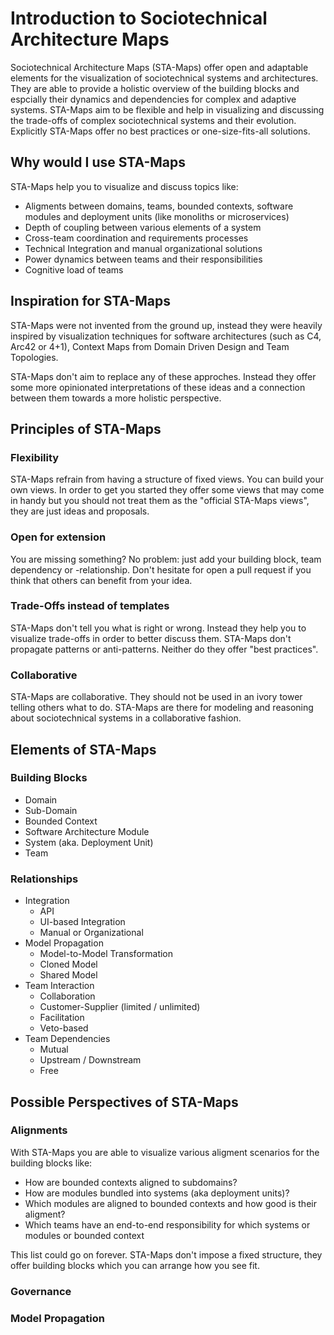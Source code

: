 # Introduction to Sociotechnical Architecture Maps

Sociotechnical Architecture Maps (STA-Maps) offer open and adaptable elements for the visualization of sociotechnical systems and architectures. They are able to provide a holistic overview of the building blocks and espcially their dynamics and dependencies for complex and adaptive systems. STA-Maps aim to be flexible and help in visualizing and discussing the trade-offs of complex sociotechnical systems and their evolution. Explicitly STA-Maps offer no best practices or one-size-fits-all solutions.

## Why would I use STA-Maps

STA-Maps help you to visualize and discuss topics like:

- Aligments between domains, teams, bounded contexts, software modules and deployment units (like monoliths or microservices)
- Depth of coupling between various elements of a system
- Cross-team coordination and requirements processes
- Technical Integration and manual organizational solutions
- Power dynamics between teams and their responsibilities
- Cognitive load of teams

## Inspiration for STA-Maps

STA-Maps were not invented from the ground up, instead they were heavily inspired by visualization techniques for software architectures (such as C4, Arc42 or 4+1), Context Maps from Domain Driven Design and Team Topologies.

STA-Maps don't aim to replace any of these approches. Instead they offer some more opinionated interpretations of these ideas and a connection between them towards a more holistic perspective.

## Principles of STA-Maps

### Flexibility

STA-Maps refrain from having a structure of fixed views. You can build your own views. In order to get you started they offer some views that may come in handy but you should not treat them as the "official STA-Maps views", they are just ideas and proposals.

### Open for extension

You are missing something? No problem: just add your building block, team dependency or -relationship. Don't hesitate for open a pull request if you think that others can benefit from your idea.

### Trade-Offs instead of templates

STA-Maps don't tell you what is right or wrong. Instead they help you to visualize trade-offs in order to better discuss them. STA-Maps don't propagate patterns or anti-patterns. Neither do they offer "best practices".

### Collaborative

STA-Maps are collaborative. They should not be used in an ivory tower telling others what to do. STA-Maps are there for modeling and reasoning about sociotechnical systems in a collaborative fashion.

## Elements of STA-Maps

### Building Blocks
- Domain
- Sub-Domain
- Bounded Context
- Software Architecture Module
- System (aka. Deployment Unit)
- Team

### Relationships
- Integration
  - API
  - UI-based Integration
  - Manual or Organizational
- Model Propagation
  - Model-to-Model Transformation
  - Cloned Model
  - Shared Model
- Team Interaction
  - Collaboration
  - Customer-Supplier (limited / unlimited)
  - Facilitation
  - Veto-based
- Team Dependencies
  - Mutual
  - Upstream / Downstream
  - Free
  
## Possible Perspectives of STA-Maps

### Alignments

With STA-Maps you are able to visualize various aligment scenarios for the building blocks like:

- How are bounded contexts aligned to subdomains?
- How are modules bundled into systems (aka deployment units)?
- Which modules are aligned to bounded contexts and how good is their aligment?
- Which teams have an end-to-end responsibility for which systems or modules or bounded context

This list could go on forever. STA-Maps don't impose a fixed structure, they offer building blocks which you can arrange how you see fit.
### Governance

### Model Propagation
